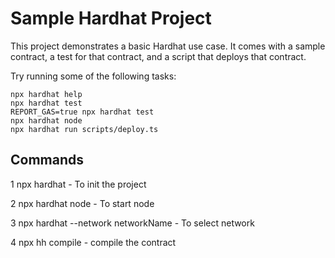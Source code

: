 # Sample Hardhat Project

This project demonstrates a basic Hardhat use case. It comes with a sample contract, a test for that contract, and a script that deploys that contract.

Try running some of the following tasks:

```shell
npx hardhat help
npx hardhat test
REPORT_GAS=true npx hardhat test
npx hardhat node
npx hardhat run scripts/deploy.ts
```


## Commands
1 npx hardhat - To init the project

2 npx hardhat node - To start node

3 npx hardhat --network networkName - To select network

4 npx hh compile  - compile the contract
